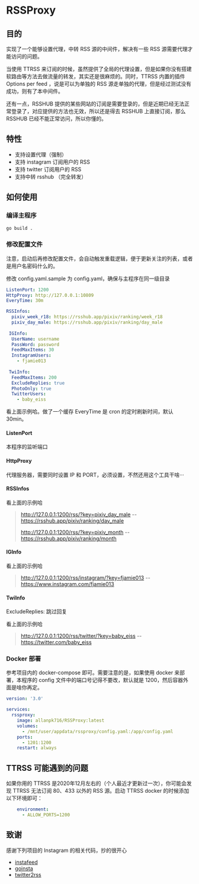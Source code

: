 # RSSProxy

## 目的

实现了一个能够设置代理，中转 RSS 源的中间件，解决有一些 RSS 源需要代理才能访问的问题。

当使用 TTRSS 来订阅的时候，虽然提供了全局的代理设置，但是如果你没有搭建软路由等方法去做流量的转发，其实还是很麻烦的。同时，TTRSS 内置的插件 Options per feed ，说是可以为单独的 RSS 源走单独的代理，但是经过测试没有成功，则有了本中间件。

还有一点，RSSHUB 提供的某些网站的订阅是需要登录的，但是近期已经无法正常登录了，对应提供的方法也无效，所以还是得去 RSSHUB 上直接订阅，那么 RSSHUB 已经不能正常访问，所以你懂的。

## 特性

* 支持设置代理（强制）
* 支持 instagram 订阅用户的 RSS
* 支持 twitter 订阅用户的 RSS
* 支持中转 rsshub （完全转发）

## 如何使用

### 编译主程序

```bash
go build .
```

### 修改配置文件

注意，启动后再修改配置文件，会自动触发重载逻辑，便于更新关注的列表，或者是用户名密码什么的。

修改 config.yaml.sample 为 config.yaml，确保与主程序在同一级目录

```yaml
ListenPort: 1200
HttpProxy: http://127.0.0.1:10809
EveryTime: 30m

RSSInfos:
  pixiv_week_r18: https://rsshub.app/pixiv/ranking/week_r18
  pixiv_day_male: https://rsshub.app/pixiv/ranking/day_male
  
 IGInfo:
  UserName: username
  PassWord: password
  FeedMaxItems: 30
  InstagramUsers:
    - fjamie013
    
 TwiInfo:
  FeedMaxItems: 200
  ExcludeReplies: true
  PhotoOnly: true
  TwitterUsers:
    - baby_eiss
```

看上面示例哈。做了一个缓存 EveryTime 是 cron 的定时刷新时间，默认 30min。

#### ListenPort

本程序的监听端口

#### HttpProxy

代理服务器，需要同时设置 IP 和 PORT，必须设置，不然还用这个工具干啥···

#### RSSInfos

看上面的示例哈

> http://127.0.0.1:1200/rss/?key=pixiv_day_male		-- https://rsshub.app/pixiv/ranking/day_male
>
> http://127.0.0.1:1200/rss/?key=pixiv_month			  -- https://rsshub.app/pixiv/ranking/month

#### IGInfo

看上面的示例哈

> http://127.0.0.1:1200/rss/instagram/?key=fjamie013			  -- https://www.instagram.com/fjamie013

#### TwiInfo

ExcludeReplies: 跳过回复

看上面的示例哈

> http://127.0.0.1:1200/rss/twitter/?key=baby_eiss			  -- https://twitter.com/baby_eiss

### Docker 部署

参考项目内的 docker-compose 即可。需要注意的是，如果使用 docker 来部署，本程序的 config 文件中的端口号记得不要改，默认就是 1200，然后容器外面是啥你再定。

```yaml
version: '3.0'

services:
  rssproxy:
    image: allanpk716/RSSProxy:latest
    volumes:
      - /mnt/user/appdata/rssproxy/config.yaml:/app/config.yaml
    ports:
      - 1201:1200
    restart: always
```

## TTRSS 可能遇到的问题

如果你用的 TTRSS 是2020年12月左右的（个人最近才更新过一次），你可能会发现 TTRSS 无法订阅 80、433 以外的 RSS 源。启动 TTRSS docker 的时候添加以下环境即可：

```yaml
    environment:
      - ALLOW_PORTS=1200
```

## 致谢

感谢下列项目的 Instagram 的相关代码，抄的很开心

* [instafeed](https://github.com/falzm/instafeed)
* [goinsta](https://github.com/ahmdrz/goinsta)
* [twitter2rss](https://github.com/n0madic/twitter2rss)